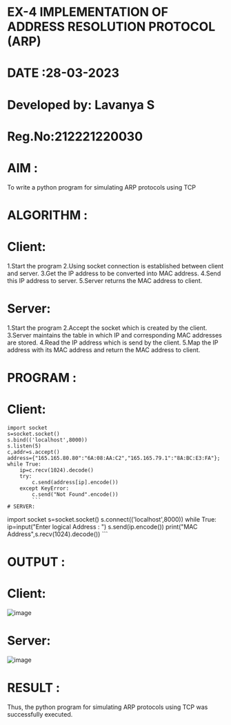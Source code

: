 # EX-4 IMPLEMENTATION OF ADDRESS RESOLUTION PROTOCOL (ARP)
# DATE :28-03-2023
# Developed by: Lavanya S
# Reg.No:212221220030
# AIM :
To write a python program for simulating ARP protocols using TCP

# ALGORITHM :
# Client:
1.Start the program
2.Using socket connection is established between client and server.
3.Get the IP address to be converted into MAC address.
4.Send this IP address to server.
5.Server returns the MAC address to client.
# Server:
1.Start the program
2.Accept the socket which is created by the client.
3.Server maintains the table in which IP and corresponding MAC addresses are stored.
4.Read the IP address which is send by the client.
5.Map the IP address with its MAC address and return the MAC address to client.
# PROGRAM :
# Client:
```
import socket
s=socket.socket()
s.bind(('localhost',8000))
s.listen(5)
c,addr=s.accept()
address={"165.165.80.80":"6A:08:AA:C2","165.165.79.1":"8A:BC:E3:FA"};
while True:
    ip=c.recv(1024).decode()
    try:
        c.send(address[ip].encode())
    except KeyError:
        c.send("Not Found".encode())
        ```
# SERVER:
```
import socket
s=socket.socket()
s.connect(('localhost',8000))
while True:
    ip=input("Enter logical Address : ")
    s.send(ip.encode())
    print("MAC Address",s.recv(1024).decode())
    ```
# OUTPUT :
# Client:
![image](https://github.com/LavanyaSIT/EX-4/assets/130207418/d9818371-75f0-4276-be56-afff561bba01)

# Server:
![image](https://github.com/LavanyaSIT/EX-4/assets/130207418/2d5e4fe4-de68-4fd1-a73c-0aeeb3223235)


# RESULT :
Thus, the python program for simulating ARP protocols using TCP was successfully executed.

